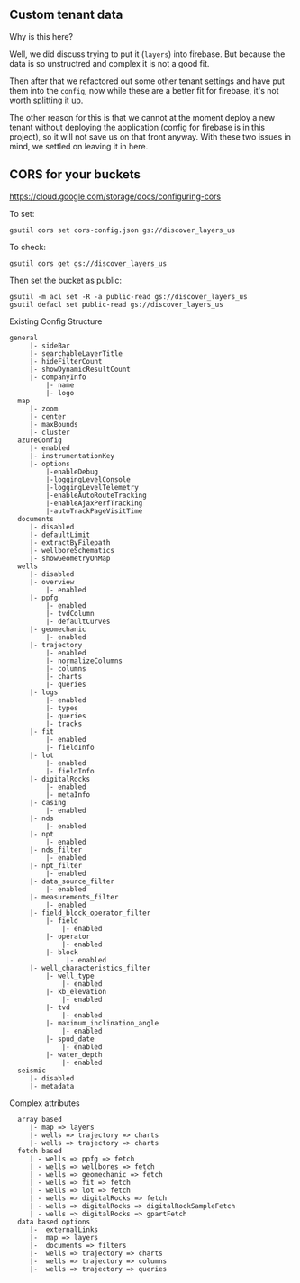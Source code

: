 ## Custom tenant data

Why is this here?

Well, we did discuss trying to put it (`layers`) into firebase. But because the data is so unstructred and complex it is not a good fit.

Then after that we refactored out some other tenant settings and have put them into the `config`, now while these are a better fit for firebase, it's not worth splitting it up.

The other reason for this is that we cannot at the moment deploy a new tenant without deploying the application (config for firebase is in this project), so it will not save us on that front anyway. With these two issues in mind, we settled on leaving it in here.

## CORS for your buckets

https://cloud.google.com/storage/docs/configuring-cors

To set:

```
gsutil cors set cors-config.json gs://discover_layers_us
```

To check:

```
gsutil cors get gs://discover_layers_us
```

Then set the bucket as public:

```
gsutil -m acl set -R -a public-read gs://discover_layers_us
gsutil defacl set public-read gs://discover_layers_us
```

Existing Config Structure

```
general
     |- sideBar
     |- searchableLayerTitle
     |- hideFilterCount
     |- showDynamicResultCount
     |- companyInfo
         |- name
         |- logo
  map
     |- zoom
     |- center
     |- maxBounds
     |- cluster
  azureConfig
     |- enabled
     |- instrumentationKey
     |- options
         |-enableDebug
         |-loggingLevelConsole
         |-loggingLevelTelemetry
         |-enableAutoRouteTracking
         |-enableAjaxPerfTracking
         |-autoTrackPageVisitTime
  documents
     |- disabled
     |- defaultLimit
     |- extractByFilepath
     |- wellboreSchematics
     |- showGeometryOnMap
  wells
     |- disabled
     |- overview
         |- enabled
     |- ppfg
         |- enabled
         |- tvdColumn
         |- defaultCurves
     |- geomechanic
         |- enabled
     |- trajectory
         |- enabled
         |- normalizeColumns
         |- columns
         |- charts
         |- queries
     |- logs
         |- enabled
         |- types
         |- queries
         |- tracks
     |- fit
         |- enabled
         |- fieldInfo
     |- lot
         |- enabled
         |- fieldInfo
     |- digitalRocks
         |- enabled
         |- metaInfo
     |- casing
         |- enabled
     |- nds
         |- enabled
     |- npt
         |- enabled
     |- nds_filter
         |- enabled
     |- npt_filter
         |- enabled
     |- data_source_filter
         |- enabled
     |- measurements_filter
         |- enabled
     |- field_block_operator_filter
         |- field
             |- enabled
         |- operator
             |- enabled
         |- block
              |- enabled
     |- well_characteristics_filter
         |- well_type
             |- enabled
         |- kb_elevation
             |- enabled
         |- tvd
             |- enabled
         |- maximum_inclination_angle
             |- enabled
         |- spud_date
             |- enabled
         |- water_depth
             |- enabled
  seismic
     |- disabled
     |- metadata
```

Complex attributes

```
  array based
     |- map => layers
     |- wells => trajectory => charts
     |- wells => trajectory => charts
  fetch based
     | - wells => ppfg => fetch
     | - wells => wellbores => fetch
     | - wells => geomechanic => fetch
     | - wells => fit => fetch
     | - wells => lot => fetch
     | - wells => digitalRocks => fetch
     | - wells => digitalRocks => digitalRockSampleFetch
     | - wells => digitalRocks => gpartFetch
  data based options
     |-  externalLinks
     |-  map => layers
     |-  documents => filters
     |-  wells => trajectory => charts
     |-  wells => trajectory => columns
     |-  wells => trajectory => queries
```
